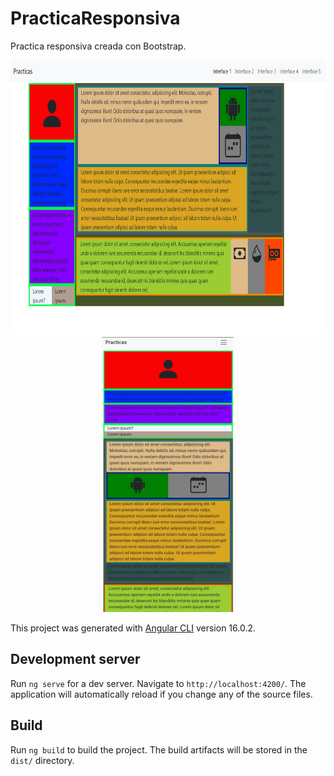 # PracticaResponsiva

Practica responsiva creada con Bootstrap.

<div align="center">
<img src="https://raw.githubusercontent.com/CaballeroSoftDev/practica-responsiva/main/imagenes/Interfaz_5.png"  height="440" >
<img src="https://raw.githubusercontent.com/CaballeroSoftDev/practica-responsiva/main/imagenes/Interfaz%205.jpg"  height="440" >
</div>


This project was generated with [Angular CLI](https://github.com/angular/angular-cli) version 16.0.2.

## Development server

Run `ng serve` for a dev server. Navigate to `http://localhost:4200/`. The application will automatically reload if you change any of the source files.

## Build

Run `ng build` to build the project. The build artifacts will be stored in the `dist/` directory.
